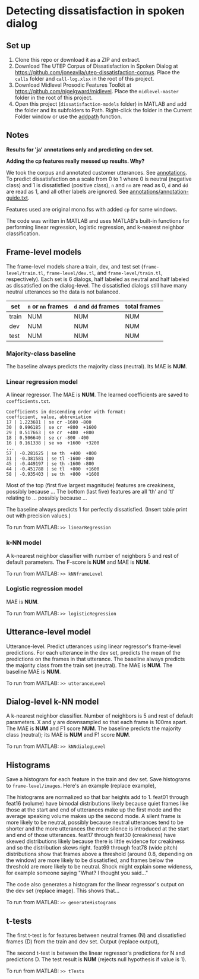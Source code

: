 # Detecting dissatisfaction in spoken dialog

## Set up

1. Clone this repo or download it as a ZIP and extract.
1. Download The UTEP Corpus of Dissatisfaction in Spoken Dialog at
   <https://github.com/joneavila/utep-dissatisfaction-corpus>. Place the `calls`
   folder and `call-log.xlsx` in the root of this project.
1. Download Midlevel Prosodic Features Toolkit at
   <https://github.com/nigelgward/midlevel>. Place the `midlevel-master` folder
   in the root of this project.
1. Open this project
(`dissatisfaction-models` folder) in MATLAB and add the folder and its subfolders to
   Path. Right-click the folder in the Current Folder window or use the
   [addpath](https://www.mathworks.com/help/matlab/ref/addpath.html) function.

## Notes

**Results for 'ja' annotations only and predicting on dev set.**

**Adding the cp features really messed up results. Why?**

We took the corpus and annotated customer utterances. See [annotations](annotations). To predict dissatisfaction
on a scale from 0 to 1 where 0 is neutral (negative class) and 1 is dissatisfied
(positive class), `n` and `nn` are read as 0, `d` and `dd` are read as 1, and
all other labels are ignored. See [annotations/annotation-guide.txt](annotations/annotation-guide.txt).

Features used are original mono.fss with added `cp` for same windows.

The code was written in MATLAB and uses MATLAB's built-in functions for
performing linear regression, logistic regression, and k-nearest neighbor
classification.

## Frame-level models

The frame-level models share a train, dev, and test set (`frame-level/train.tl`,
`frame-level/dev.tl`, and `frame-level/train.tl`, respectively). Each set is 6
dialogs, half labeled as neutral and half labeled as dissatisfied on the
dialog-level. The dissatisfied dialogs still have many neutral utterances so the
data is not balanced.

set | `n` or `nn` frames | `d` and `dd` frames | total frames
---   | --- | --- | ---
train | NUM | NUM | NUM
dev   | NUM | NUM | NUM
test  | NUM | NUM | NUM

### Majority-class baseline

The baseline always predicts the majority class (neutral). Its MAE is **NUM**.

### Linear regression model

A linear regressor. The MAE is **NUM**. The learned coefficients are saved to
`coefficients.txt`.

```NONE
Coefficients in descending order with format:
coefficient, value, abbreviation
17 | 1.223681 | se cr -1600 -800
30 | 0.996185 | se cr  +800  +1600
29 | 0.517663 | se cr  +400  +800
18 | 0.506640 | se cr -800 -400
16 | 0.161338 | se vo  +1600  +3200
...
57 | -0.281625 | se th  +400  +800
31 | -0.381581 | se tl -1600 -800
45 | -0.449197 | se th -1600 -800
44 | -0.451788 | se tl  +800  +1600
58 | -0.935403 | se th  +800  +1600
```

Most of the top (first five largest magnitude) features are creakiness, possibly
because ... The bottom (last five) features are all 'th' and 'tl' relating to
... possibly because ...

The baseline always predicts 1 for perfectly dissatisfied. (Insert table print
out with precision values.)

To run from MATLAB: `>> linearRegression`

### k-NN model

A k-nearest neighbor classifier with number of neighbors 5 and rest of default
parameters. The F-score is **NUM** and MAE is **NUM**.

To run from MATLAB: `>> kNNframeLevel`

### Logistic regression model

MAE is **NUM**.

To run from MATLAB: `>> logisticRegression`

## Utterance-level model

Utterance-level. Predict utterances using linear regressor's frame-level
predictions. For each utterance in the dev set, predicts the mean of the
predictions on the frames in that utterance. The baseline always predicts the
majority class from the train set (neutral). The MAE is **NUM**. The baseline MAE
is **NUM**.

To run from MATLAB: `>> utteranceLevel`

## Dialog-level k-NN model

A k-nearest neighbor classifier. Number of neighbors is 5 and rest of default
parameters. X and y are downsampled so that each frame is 100ms apart. The MAE
is **NUM** and F1 score **NUM**. The baseline predicts the majority class (neutral);
its MAE is **NUM** and F1 score **NUM**.

To run from MATLAB: `>> kNNdialogLevel`

## Histograms

Save a histogram for each feature in the train and dev set. Save histograms
to `frame-level/images`. Here's an example (replace example),

The histograms are normalized so that bar heights add to 1. feat01 through
feat16 (volume) have bimodal distributions likely because quiet frames like
those at the start and end of utterances make up the first mode and the average
speaking volume makes up the second mode. A silent frame is more likely to be
neutral, possibly because neutral utterances tend to be shorter and the more
utterances the more silence is introduced at the start and end of those
utterances. feat17 through feat30 (creakiness) have skewed distributions likely
because there is little evidence for creakiness and so the distribution skews
right. feat69 through feat78 (wide pitch) distributions show that frames above a
threshold (around 0.8, depending on the window) are more likely to be
dissatisfied, and frames below the threshold are more likely to be neutral.
Shock might explain some wideness, for example someone saying "What? I thought
you said..."

The code also generates a histogram for the linear regressor's output on the dev
set (replace image). This shows that...

To run from MATLAB: `>> generateHistograms`

## t-tests

The first t-test is for features between neutral frames (N) and dissatisfied
frames (D) from the
train and dev set. Output (replace output),

The second t-test is between the linear regressor's predictions for N and
predictions D. The test result is **NUM** (rejects null hypothesis if value is 1).

To run from MATLAB: `>> tTests`
